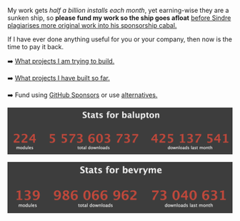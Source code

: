 My work gets *half a billion installs each month*, yet earning-wise they are a sunken ship, so **please fund my work so the ship goes afloat** [before Sindre plagiarises more original work into his sponsorship cabal.](https://gist.github.com/balupton/3e6aaf3b59baceb7113b1b226213e8cc)

If I have ever done anything useful for you or your company, then now is the time to pay it back.

➡️ [What projects I am trying to build.](https://bevry.me/projects)

➡️ [What projects I have built so far.](https://balupton.com/projects)

➡️ Fund using [GitHub Sponsors](https://github.com/sponsors/balupton) or use [alternatives.](https://bevry.me/fund)

[![Benjamin's Package Installation Statistics](https://github.com/balupton/balupton/blob/master/balupton-npm-stats.png?raw=true)](https://npm-stat.com/charts.html?author=balupton)

[![Bevry's Package Installation Statistics](https://github.com/balupton/balupton/blob/master/bevryme-npm-stats.png?raw=true)](https://npm-stat.com/charts.html?author=bevryme)
